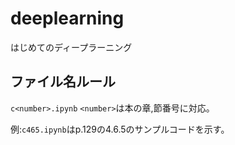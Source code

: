 # deeplearning
はじめてのディープラーニング

## ファイル名ルール
`c<number>.ipynb`
`<number>`は本の章,節番号に対応。

例:`c465.ipynb`はp.129の4.6.5のサンプルコードを示す。
